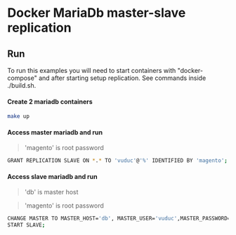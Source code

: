 # Docker MariaDb master-slave replication

## Run

To run this examples you will need to start containers with "docker-compose" 
and after starting setup replication. See commands inside ./build.sh. 

#### Create 2 mariadb containers

```bash
make up
```

#### Access master mariadb and run

> 'magento' is root password

```bash
GRANT REPLICATION SLAVE ON *.* TO 'vuduc'@'%' IDENTIFIED BY 'magento';
```

#### Access slave mariadb and run

> 'db' is master host

> 'magento' is root password

```bash
CHANGE MASTER TO MASTER_HOST='db', MASTER_USER='vuduc',MASTER_PASSWORD='magento';
START SLAVE;
```